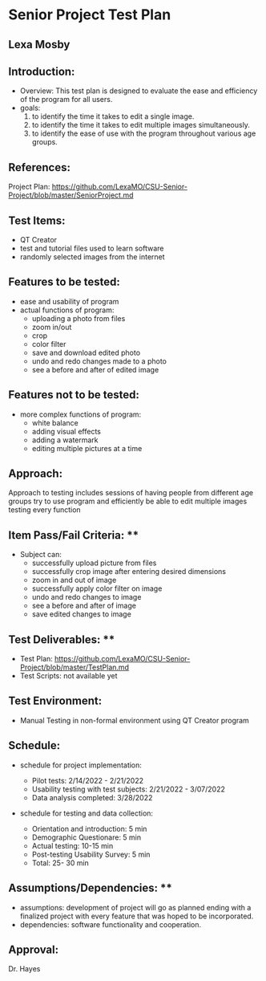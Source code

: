 Senior Project Test Plan
========================
Lexa Mosby
----------

Introduction:
-------------
- Overview: This test plan is designed to evaluate the ease and efficiency of the program for all users.
- goals:
  1. to identify the time it takes to edit a single image.
  2. to identify the time it takes to edit multiple images simultaneously.
  3. to identify the ease of use with the program throughout various age groups.

References:
-----------
Project Plan: https://github.com/LexaMO/CSU-Senior-Project/blob/master/SeniorProject.md

Test Items: 
-----------
- QT Creator
- test and tutorial files used to learn software
- randomly selected images from the internet

Features to be tested:
-----------------------
- ease and usability of program
- actual functions of program:
  - uploading a photo from files
  - zoom in/out
  - crop
  - color filter
  - save and download edited photo
  - undo and redo changes made to a photo
  - see a before and after of edited image

Features not to be tested:
--------------------------
- more complex functions of program:
  - white balance 
  - adding visual effects
  - adding a watermark
  - editing multiple pictures at a time
  

Approach:
--------
Approach to testing includes sessions of having people from different age groups try to use program and efficiently be able to edit multiple images testing every function

Item Pass/Fail Criteria: **
-----------------------
 - Subject can:
   - successfully upload picture from files
   - successfully crop image after entering desired dimensions
   - zoom in and out of image 
   - successfully apply color filter on image 
   - undo and redo changes to image 
   - see a before and after of image
   - save edited changes to image

Test Deliverables: **
-------------------
- Test Plan: https://github.com/LexaMO/CSU-Senior-Project/blob/master/TestPlan.md
- Test Scripts: not available yet

Test Environment:
-----------------
- Manual Testing in non-formal environment using QT Creator program

Schedule:
---------
- schedule for project implementation:
  - Pilot tests: 2/14/2022 - 2/21/2022
  - Usability testing with test subjects: 2/21/2022 - 3/07/2022
  - Data analysis completed: 3/28/2022

- schedule for testing and data collection:
  -  Orientation and introduction: 5 min
  -  Demographic Questionare:  5 min
  -  Actual testing: 10-15 min
  -  Post-testing Usability Survey: 5 min
  -  Total: 25- 30 min

Assumptions/Dependencies: **
-------------------------
- assumptions: development of project will go as planned ending with a finalized project with every feature that was hoped to be incorporated.
- dependencies: software functionality and cooperation.

Approval:
-----------
Dr. Hayes 
